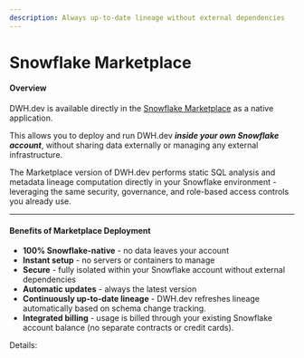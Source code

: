 ```yaml
---
description: Always up-to-date lineage without external dependencies
---
```


# Snowflake Marketplace

#### Overview

DWH.dev is available directly in the [Snowflake Marketplace](https://app.snowflake.com/marketplace/listing/GZTSZ1Y553M/dwh-dev-inc-dwh-dev-lineage) as a native application.

This allows you to deploy and run DWH.dev _**inside your own Snowflake account**_, without sharing data externally or managing any external infrastructure.

The Marketplace version of DWH.dev performs static SQL analysis and metadata lineage computation directly in your Snowflake environment - leveraging the same security, governance, and role-based access controls you already use.

***

#### Benefits of Marketplace Deployment

* **100% Snowflake-native** - no data leaves your account
* **Instant setup** - no servers or containers to manage
* **Secure** - fully isolated within your Snowflake account without external dependencies
* **Automatic updates** - always the latest version
* **Continuously up-to-date lineage** - DWH.dev refreshes lineage automatically based on schema change tracking.
* **Integrated billing** - usage is billed through your existing Snowflake account balance (no separate contracts or credit cards).



Details:&#x20;






